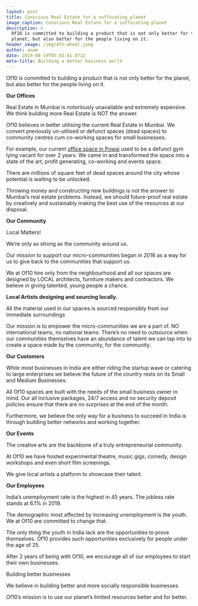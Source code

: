 ```yaml
---
layout: post
title: Conscious Real Estate for a suffocating planet
image_caption: Conscious Real Estate for a suffocating planet
description: >
  Of10 is committed to building a product that is not only better for the
  planet, but also better for the people living on it.
header_image: /img/4th-wheel.jpeg
author: anam
date: 2019-08-19T05:43:41.871Z
meta-title: Building a better business world
---
```

Of10 is committed to building a product that is not only better for the planet, but also better for the people living on it.

**Our Offices**

Real Estate in Mumbai is notoriously unavailable and extremely expensive. We think building more Real Estate is NOT the answer.

Of10 believes in better utilising the current Real Estate in Mumbai. We convert previously un-utilised or defunct spaces (dead spaces) to community centres cum co-working spaces for small businesses.

For example, our current [office space in Powai](https://www.of10.in/) used to be a defunct gym lying vacant for over 2 years. We came in and transformed the space into a state of the art, profit generating, co-working and events space.

There are millions of square feet of dead spaces around the city whose potential is waiting to be unlocked.

Throwing money and constructing new buildings is not the answer to Mumbai’s real estate problems. Instead, we should future-proof real estate by creatively and sustainably making the best use of the resources at our disposal.

**Our Community**

Local Matters!

We’re only as strong as the community around us.

Our mission to support our micro-communities began in 2016 as a way for us to give back to the communities that support us.

We at Of10 hire only from the neighbourhood and all our spaces are designed by LOCAL architects, furniture makers and contractors. We believe in giving talented, young people a chance.

**Local Artists designing and sourcing locally.**

All the material used in our spaces is sourced responsibly from our immediate surroundings

Our mission is to empower the micro-communities we are a part of. NO international teams, no national teams. There’s no need to outsource when our communities themselves have an abundance of talent we can tap into to create a space made by the community, for the community.

**Our Customers**

While most businesses in India are either riding the startup wave or catering to large enterprises we believe the future of the country rests on its Small and Medium Businesses.

All Of10 spaces are built with the needs of the small business owner in mind. Our all inclusive packages, 24/7 access and no security deposit policies ensure that there are no surprises at the end of the month.

Furthermore, we believe the only way for a business to succeed in India is through building better networks and working together.

**Our Events**

The creative arts are the backbone of a truly entrepreneurial community.

At Of10 we have hosted experimental theatre, music gigs, comedy, design workshops and even short film screenings.

We give local artists a platform to showcase their talent.

**Our Employees**

India’s unemployment rate is the highest in 45 years. The jobless rate stands at 6.1% in 2019.

The demographic most affected by increasing unemployment is the youth. We at Of10 are committed to change that.

The only thing the youth in India lack are the opportunities to prove themselves. Of10 provides such opportunities exclusively for people under the age of 25.

After 2 years of being with Of10, we encourage all of our employees to start their own businesses.

Building better businesses

We believe in building better and more socially responsible businesses.

Of10’s mission is to use our planet’s limited resources better and for better.